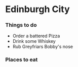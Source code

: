 # Edinburgh City

### Things to do
- Order a battered Pizza
- Drink some Whiskey
- Rub Greyfriars Bobby's nose

### Places to eat
